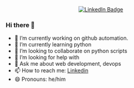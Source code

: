 <div id="header" align="center">
<div id="badges">
  <a href="https://www.linkedin.com/in/hassan-shehzad-17552b198/">
    <img src="https://img.shields.io/badge/LinkedIn-blue?style=for-the-badge&logo=linkedin&logoColor=white" alt="LinkedIn Badge"/>
  </a>
</div>

</div>

### Hi there 👋

- 🔭 I’m currently working on github automation.
- 🌱 I’m currently learning python
- 👯 I’m looking to collaborate on python scripts
- 🤔 I’m looking for help with 
- 💬 Ask me about web development, devops
- 📫 How to reach me: [Linkedin](https://www.linkedin.com/in/hassan-shehzad-17552b198/)
- 😄 Pronouns: he/him

